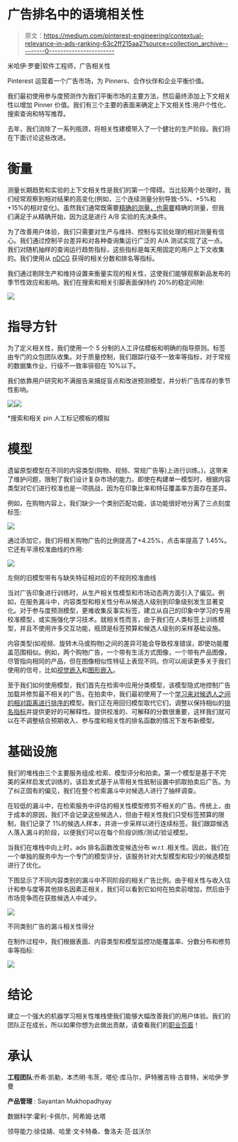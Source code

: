 # 广告排名中的语境相关性

> 原文：<https://medium.com/pinterest-engineering/contextual-relevance-in-ads-ranking-63c2ff215aa2?source=collection_archive---------0----------------------->

米哈伊·罗曼|软件工程师，广告相关性

Pinterest 运营着一个广告市场，为 Pinners、合作伙伴和企业平衡价值。

我们最初使用参与度预测作为我们平衡市场的主要方法，然后最终添加上下文相关性以增加 Pinner 价值。我们有三个主要的表面来确定上下文相关性:用户个性化、搜索查询和特写推荐。

去年，我们消除了一系列瓶颈，将相关性建模带入了一个健壮的生产阶段。我们将在下面讨论这些改进。

# 衡量

测量长期趋势和实验的上下文相关性是我们的第一个障碍。当比较两个处理时，我们经常观察到相对结果的高变化(例如，三个连续测量分别导致-5%、+5%和+15%的相对变化)。虽然我们通常既需要[精确的测量，也需要](https://en.wikipedia.org/wiki/Accuracy_and_precision)精确的测量，但我们满足于从精确开始，因为这是进行 A/B 实验的先决条件。

为了改善用户体验，我们只需要对生产与维持、控制与实验处理的相对测量有信心。我们通过控制平台差异和对各种查询集运行广泛的 A/A 测试实现了这一点。我们对随机抽样的查询运行趋势指标，这些指标是每天用固定的用户上下文收集的。我们使用从 [nDCG](https://en.wikipedia.org/wiki/Discounted_cumulative_gain) 获得的相关分数和排名等指标。

我们通过剔除生产和维持设置来衡量实现的相关性，这使我们能够观察新品发布的季节性效应和影响。我们在搜索和相关引脚表面保持约 20%的稳定间隙:

![](img/5d555c9508407c3dcea1f392d171db2a.png)

# 指导方针

为了定义相关性，我们使用一个 5 分制的人工评估模板和明确的指导原则。标签由专门的众包团队收集。对于质量控制，我们跟踪行级不一致率等指标，对于常规的数据集作业，行级不一致率徘徊在 10%以下。

我们依靠用户研究和不满报告来捕捉盲点和改进预测模型，并分析广告库存的季节性影响。

![](img/17d8d42fcb157aa9a98b9bb26d5f9a41.png)![](img/467230f325f7dea6a578ca52154cb691.png)

*搜索和相关 pin 人工标记模板的模拟

# 模型

遗留原型模型在不同的内容类型(购物、视频、常规广告等)上进行训练。)，这带来了维护问题，限制了我们设计复杂市场的能力。即使在构建单一模型时，根据内容类型对它们进行校准也是一项挑战，因为在印象比率和特征覆盖率方面存在差异。

例如，在购物内容上，我们缺少一个类别匹配功能，该功能很好地分离了三点刻度标签:

![](img/b9526637acb159214be8fb09d01bace0.png)

通过添加它，我们将相关购物广告的比例提高了+4.25%，点击率提高了 1.45%。它还有平滑校准曲线的作用:

![](img/2ec9aca195e3f63f544b6f4b42fe4c19.png)

左侧的旧模型带有与缺失特征相对应的不规则校准曲线

当对广告印象进行训练时，从生产相关性模型和市场动态两方面引入了偏见。例如，在服务漏斗中，内容类型和相关性分布从候选人级别到印象级别发生显著变化。对于参与度预测模型，更难收集反事实标签，建立从自己的印象中学习的专用校准模型，或实施强化学习技术。就相关性而言，由于我们在人类标签上训练模型，并且不使用许多交互功能，瓶颈是标签预算和候选人级别的采样基础设施。

内容类型(如视频、旋转木马或购物)之间的差异可能会导致校准错误，即使功能覆盖范围相似。例如，两个购物广告，一个带有生活方式图像，一个带有产品图像，尽管指向相同的产品，但在图像相似性特征上表现不同。你可以阅读更多关于我们使用的信号，比如[视觉嵌入](/pinterest-engineering/unifying-visual-embeddings-for-visual-search-at-pinterest-74ea7ea103f0)和[图形嵌入](/pinterest-engineering/pinsage-a-new-graph-convolutional-neural-network-for-web-scale-recommender-systems-88795a107f48)。

至于我们如何使用模型，我们首先在检索中应用分类模型，该模型隐式地控制广告加载并修剪最不相关的广告。在拍卖中，我们最初使用了一个[学习来对候选人之间的相对距离进行排序的](https://en.wikipedia.org/wiki/Learning_to_rank)模型。我们正在用回归模型取代它们，调整以保持相似的[排名指标](https://en.wikipedia.org/wiki/Discounted_cumulative_gain)并提供更好的可解释性。提供校准的、可解释的分数很重要，这样我们就可以在不调整结合预期收入、参与度和相关性的排名函数的情况下发布新模型。

# 基础设施

我们的堆栈由三个主要服务组成:检索、模型评分和拍卖。第一个模型是基于不完美的采样启发式训练的，该启发式基于从零相关性抵制设置中抓取拍卖后广告。为了纠正固有的偏见，我们在整个检索漏斗中对候选人进行了抽样调查。

在较低的漏斗中，在检索服务中评估的相关性模型修剪不相关的广告。传统上，由于成本的原因，我们不会记录这些候选人，但由于相关性我们只受标签预算的限制，我们记录了 1%的候选人样本，并进一步采样以进行连续标签。我们跟踪候选人落入漏斗的阶段，以便我们可以在每个阶段训练/测试/验证模型。

当我们在堆栈中向上时，ads 排名函数改变候选分布 w.r.t .相关性。因此，我们在一个单独的服务中为一个专门的模型评分，该服务针对大型模型和较少的候选模型进行了优化。

下图显示了不同内容类别的漏斗中不同阶段的相关广告比例。由于相关性与收入估计和参与度等其他排名因素正相关，我们可以看到它如何在拍卖前增加，然后由于市场竞争而在获胜候选人中减少。

![](img/bd8543917fe0de67a3991d61a0c1634b.png)

不同类别广告的漏斗相关性得分

在制作过程中，我们根据表面、内容类型和模型监控功能覆盖率、分数分布和修剪率等指标:

![](img/7e175b5bf8cb655fb7756b513f81e046.png)

# 结论

建立一个强大的机器学习相关性堆栈使我们能够大幅改善我们的用户体验。我们的团队正在成长，所以如果你想为此做出贡献，请查看我们的[职业页面](https://www.pinterestcareers.com/homepage)！

# 承认

**工程团队**:乔希·凯勒，本杰明·韦茨，塔伦·库马尔，萨特雅吉特·古普特，米哈伊·罗曼

**产品管理** : Sayantan Mukhopadhyay

数据科学:霍利·卡佩尔，阿希姆·达塔

领导能力:徐佳婧、哈里·文卡特桑、鲁洛夫·范·兹沃尔